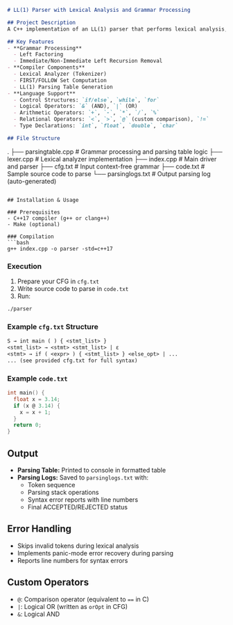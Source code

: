 ```markdown
# LL(1) Parser with Lexical Analysis and Grammar Processing

## Project Description
A C++ implementation of an LL(1) parser that performs lexical analysis, grammar transformations (left factoring and left recursion removal), and predictive parsing table generation. Designed to parse a subset of C-like syntax including control structures, expressions, and type declarations.

## Key Features
- **Grammar Processing**
  - Left Factoring
  - Immediate/Non-Immediate Left Recursion Removal
- **Compiler Components**
  - Lexical Analyzer (Tokenizer)
  - FIRST/FOLLOW Set Computation
  - LL(1) Parsing Table Generation
- **Language Support**
  - Control Structures: `if/else`, `while`, `for`
  - Logical Operators: `&` (AND), `|` (OR)
  - Arithmetic Operators: `+`, `-`, `*`, `/`, `%`
  - Relational Operators: `<`, `>`, `@` (custom comparison), `!=`
  - Type Declarations: `int`, `float`, `double`, `char`

## File Structure
```
.
├── parsingtable.cpp   # Grammar processing and parsing table logic
├── lexer.cpp          # Lexical analyzer implementation
├── index.cpp          # Main driver and parser
├── cfg.txt            # Input context-free grammar
├── code.txt           # Sample source code to parse
└── parsinglogs.txt    # Output parsing log (auto-generated)
```

## Installation & Usage

### Prerequisites
- C++17 compiler (g++ or clang++)
- Make (optional)

### Compilation
```bash
g++ index.cpp -o parser -std=c++17
```

### Execution
1. Prepare your CFG in `cfg.txt`
2. Write source code to parse in `code.txt`
3. Run:
```bash
./parser
```

### Example `cfg.txt` Structure
```txt
S → int main ( ) { <stmt_list> }
<stmt_list> → <stmt> <stmt_list> | ε
<stmt> → if ( <expr> ) { <stmt_list> } <else_opt> | ...
... (see provided cfg.txt for full syntax)
```

### Example `code.txt`
```c
int main() {
  float x = 3.14;
  if (x @ 3.14) {
    x = x + 1;
  }
  return 0;
}
```

## Output
- **Parsing Table:** Printed to console in formatted table
- **Parsing Logs:** Saved to `parsinglogs.txt` with:
  - Token sequence
  - Parsing stack operations
  - Syntax error reports with line numbers
  - Final ACCEPTED/REJECTED status

## Error Handling
- Skips invalid tokens during lexical analysis
- Implements panic-mode error recovery during parsing
- Reports line numbers for syntax errors

## Custom Operators
- `@`: Comparison operator (equivalent to `==` in C)
- `|`: Logical OR (written as `orOpt` in CFG)
- `&`: Logical AND

